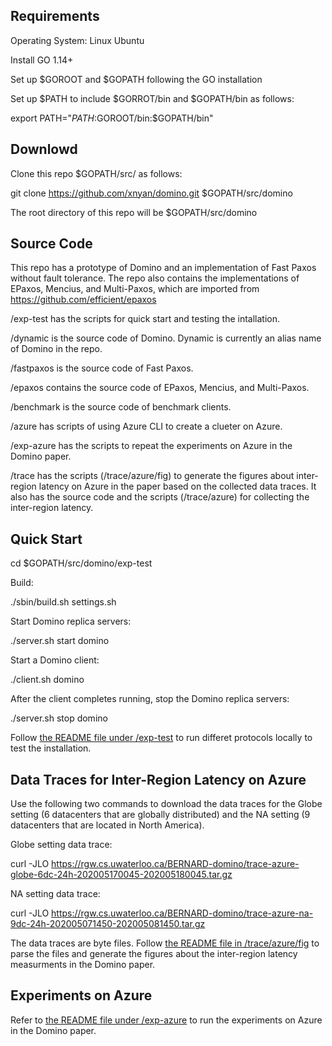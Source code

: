 ## Requirements

Operating System: Linux Ubuntu

Install GO 1.14+

Set up $GOROOT and $GOPATH following the GO installation

Set up $PATH to include $GORROT/bin and $GOPATH/bin as follows:

export PATH="$PATH:$GOROOT/bin:$GOPATH/bin" 

## Downlowd

Clone this repo $GOPATH/src/ as follows:

git clone https://github.com/xnyan/domino.git $GOPATH/src/domino

The root directory of this repo will be $GOPATH/src/domino

## Source Code
This repo has a prototype of Domino and an implementation of Fast Paxos without fault tolerance. The repo also contains the implementations of EPaxos, Mencius, and Multi-Paxos, which are imported from https://github.com/efficient/epaxos

/exp-test has the scripts for quick start and testing the intallation.

/dynamic is the source code of Domino. Dynamic is currently an alias name of Domino in the repo.

/fastpaxos is the source code of Fast Paxos.

/epaxos contains the source code of EPaxos, Mencius, and Multi-Paxos.

/benchmark is the source code of benchmark clients.

/azure has scripts of using Azure CLI to create a clueter on Azure.

/exp-azure has the scripts to repeat the experiments on Azure in the Domino paper.

/trace has the scripts (/trace/azure/fig) to generate the figures about inter-region latency on Azure in the paper based on the collected data traces. It also has the source code and the scripts (/trace/azure) for collecting the inter-region latency.

## Quick Start

cd $GOPATH/src/domino/exp-test

Build:

./sbin/build.sh settings.sh

Start Domino replica servers:

./server.sh start domino

Start a Domino client:

./client.sh domino

After the client completes running, stop the Domino replica servers:

./server.sh stop domino

Follow [the README file under /exp-test](https://github.com/xnyan/domino/tree/master/exp-test) to run differet protocols locally to test the installation.

## Data Traces for Inter-Region Latency on Azure

Use the following two commands to download the data traces for the Globe setting (6 datacenters that are globally distributed) and the NA setting (9 datacenters that are located in North America).

Globe setting data trace:

curl -JLO https://rgw.cs.uwaterloo.ca/BERNARD-domino/trace-azure-globe-6dc-24h-202005170045-202005180045.tar.gz

NA setting data trace:

curl -JLO https://rgw.cs.uwaterloo.ca/BERNARD-domino/trace-azure-na-9dc-24h-202005071450-202005081450.tar.gz

The data traces are byte files. Follow [the README file in /trace/azure/fig](https://github.com/xnyan/domino/tree/master/trace/azure/fig) to parse the files and generate the figures about the inter-region latency measurments in the Domino paper.


## Experiments on Azure

Refer to [the README file under /exp-azure](https://github.com/xnyan/domino/tree/master/exp-azure) to run the experiments on Azure in the Domino paper.
